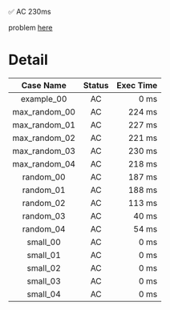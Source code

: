 ✅  AC  230ms

problem [here](https://judge.yosupo.jp/problem/point_set_range_composite)

# Detail

| Case Name | Status | Exec Time |
|:---------:|:------:|---------:|
| example_00 | AC | 0 ms |
| max_random_00 | AC | 224 ms |
| max_random_01 | AC | 227 ms |
| max_random_02 | AC | 221 ms |
| max_random_03 | AC | 230 ms |
| max_random_04 | AC | 218 ms |
| random_00 | AC | 187 ms |
| random_01 | AC | 188 ms |
| random_02 | AC | 113 ms |
| random_03 | AC | 40 ms |
| random_04 | AC | 54 ms |
| small_00 | AC | 0 ms |
| small_01 | AC | 0 ms |
| small_02 | AC | 0 ms |
| small_03 | AC | 0 ms |
| small_04 | AC | 0 ms |


